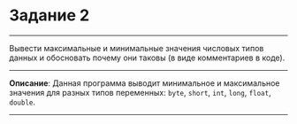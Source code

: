 # Задание 2
***
Вывести максимальные и минимальные значения числовых типов данных и обосновать почему они таковы (в виде комментариев в коде).
***
**Описание**: Данная программа выводит минимальное и максимальное значения для разных типов переменных: `byte`, `short`, `int`, `long`, `float`, `double`.
***